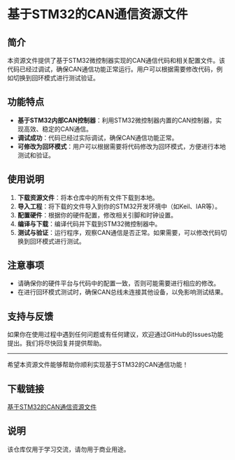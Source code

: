 # 基于STM32的CAN通信资源文件

## 简介
本资源文件提供了基于STM32微控制器实现的CAN通信代码和相关配置文件。该代码已经过调试，确保CAN通信功能正常运行。用户可以根据需要修改代码，例如切换到回环模式进行测试验证。

## 功能特点
- **基于STM32内部CAN控制器**：利用STM32微控制器内置的CAN控制器，实现高效、稳定的CAN通信。
- **调试成功**：代码已经过实际调试，确保CAN通信功能正常。
- **可修改为回环模式**：用户可以根据需要将代码修改为回环模式，方便进行本地测试和验证。

## 使用说明
1. **下载资源文件**：将本仓库中的所有文件下载到本地。
2. **导入工程**：将下载的文件导入到你的STM32开发环境中（如Keil、IAR等）。
3. **配置硬件**：根据你的硬件配置，修改相关引脚和时钟设置。
4. **编译与下载**：编译代码并下载到STM32微控制器中。
5. **测试与验证**：运行程序，观察CAN通信是否正常。如果需要，可以修改代码切换到回环模式进行测试。

## 注意事项
- 请确保你的硬件平台与代码中的配置一致，否则可能需要进行相应的修改。
- 在进行回环模式测试时，确保CAN总线未连接其他设备，以免影响测试结果。

## 支持与反馈
如果你在使用过程中遇到任何问题或有任何建议，欢迎通过GitHub的Issues功能提出。我们将尽快回复并提供帮助。

---

希望本资源文件能够帮助你顺利实现基于STM32的CAN通信功能！

## 下载链接
[基于STM32的CAN通信资源文件](https://pan.quark.cn/s/a65d67c19aae)

## 说明

该仓库仅用于学习交流，请勿用于商业用途。
